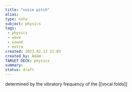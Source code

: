 ```yaml
---
title: "voice pitch"
alias: 
type: note
subject: physics
tags:
 - physics
 - wave
 - sound
 - extra
created: 2023.02.13 21:03
created_by: Ádám
TARGET DECK: physics
summary: 
status: draft 
---
```

determined by the vibratory frequency of the [[vocal folds]] 